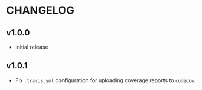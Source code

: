 # CHANGELOG

## v1.0.0

- Initial release

## v1.0.1

- Fix `.travis.yml` configuration for uploading coverage reports to `codecov`.
